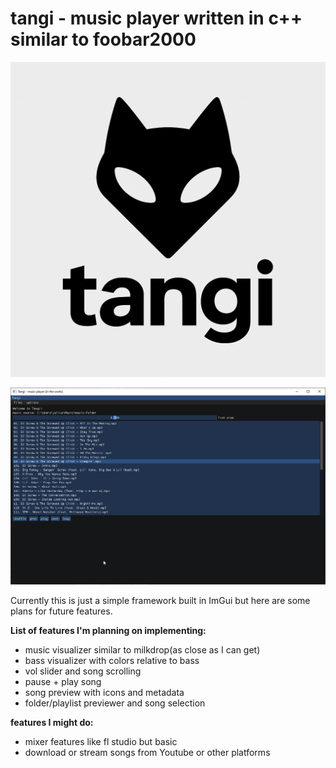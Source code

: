 # tangi - music player written in c++ similar to foobar2000

![logo](pictures/logo.png) 

![preview](pictures/preview.png)  

Currently this is just a simple framework built in ImGui but here are some plans for future features.

**List of features I'm planning on implementing:**
- music visualizer similar to milkdrop(as close as I can get)
- bass visualizer with colors relative to bass
- vol slider and song scrolling
- pause + play song
- song preview with icons and metadata
- folder/playlist previewer and song selection

**features I might do:**
- mixer features like fl studio but basic
- download or stream songs from Youtube or other platforms
